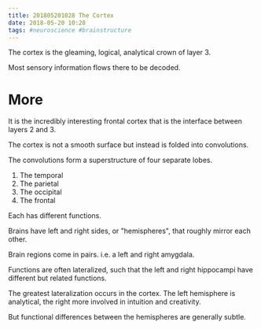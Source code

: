 ```yaml
---
title: 201805201028 The Cortex
date: 2018-05-20 10:28
tags: #neuroscience #brainstructure
---
```

The cortex is the gleaming, logical, analytical crown of layer 3.

Most sensory information flows there to be decoded.

# More
It is the incredibly interesting frontal cortex that is the interface between layers 2 and 3.

The cortex is not a smooth surface but instead is folded into convolutions.

The convolutions form a superstructure of four separate lobes.
1. The temporal
2. The parietal
3. The occipital
4. The frontal

Each has different functions.

Brains have left and right sides, or "hemispheres", that roughly mirror each other.

Brain regions come in pairs. i.e. a left and right amygdala.

Functions are often lateralized, such that the left and right hippocampi have different but related functions.

The greatest lateralization occurs in the cortex. The left hemisphere is analytical, the right more involved in intuition and creativity.

But functional differences between the hemispheres are generally subtle.
